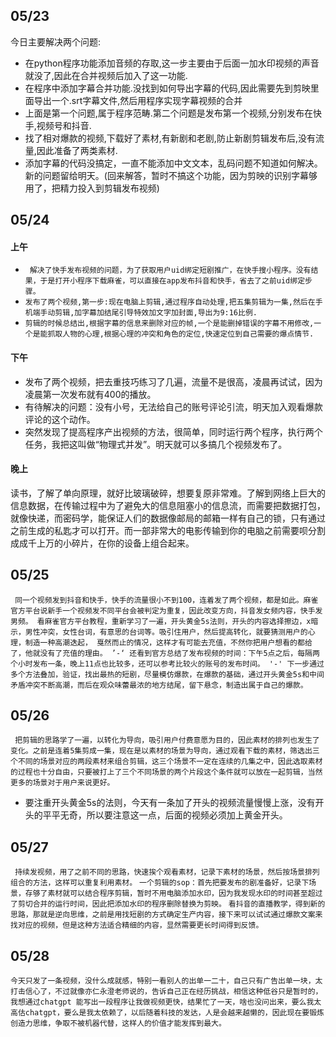 ## 05/23
今日主要解决两个问题:
  - 在python程序功能添加音频的存取,这一步主要由于后面一加水印视频的声音就没了,因此在合并视频后加入了这一功能.
 - 在程序中添加字幕合并功能.没找到如何导出字幕的代码,因此需要先到剪映里面导出一个.srt字幕文件,然后用程序实现字幕视频的合并
 - 上面是第一个问题,属于程序范畴.第二个问题是发布第一个视频,分别发布在快手,视频号和抖音.
 - 找了相对爆款的视频,下载好了素材,有新剧和老剧,防止新剧剪辑发布后,没有流量,因此准备了两类素材.
 - 添加字幕的代码没搞定，一直不能添加中文文本，乱码问题不知道如何解决。新的问题留给明天。(回来解答，暂时不搞这个功能，因为剪映的识别字幕够用了，把精力投入到剪辑发布视频)

## 05/24
#### 上午 
- ` 解决了快手发布视频的问题，为了获取用户uid绑定短剧推广，在快手搜小程序。没有结果，于是打开小程序下载麻雀，可以直接在app发布抖音和快手，省去了之前uid绑定步骤。`
- ` 发布了两个视频,第一步:现在电脑上剪辑,通过程序自动处理,把五集剪辑为一集,然后在手机端手动剪辑,加字幕加结尾引导特效加文字加封面,导出为9:16比例. `
- ` 剪辑的时候总结出,根据字幕的信息来删除对应的帧,一个是能删掉错误的字幕不用修改,一个是能抓取人物的心理,根据心理的冲突和角色的定位,快速定位到自己需要的爆点情节. `
#### 下午
-   发布了两个视频，把去重技巧练习了几遍，流量不是很高，凌晨再试试，因为凌晨第一次发布就有400的播放。 
-  有待解决的问题：没有小号，无法给自己的账号评论引流，明天加入观看爆款评论的这个动作。
-  突然发现了提高程序产出视频的方法，很简单，同时运行两个程序，执行两个任务，我把这叫做“物理式并发”。明天就可以多搞几个视频发布了。 
#### 晚上
读书，了解了单向原理，就好比玻璃破碎，想要复原非常难。了解到网络上巨大的信息数据，在传输过程中为了避免大的信息阻塞小的信息流，而需要把数据打包，就像快递，而密码学，能保证人们的数据像邮局的邮箱一样有自己的锁，只有通过之前生成的私匙才可以打开。而一部非常大的电影传输到你的电脑之前需要呗分割成成千上万的小碎片，在你的设备上组合起来。

## 05/25
 ` 同一个视频发到抖音和快手，快手的流量很小不到100，连着发了两个视频，都是如此。麻雀官方平台说新手一个视频发不同平台会被判定为重复，因此改变方向，抖音发女频内容，快手发男频。
     看麻雀官方平台教程，重新学习了一遍，开头黄金5s法则，开头的内容选择擦边，x暗示，男性冲突，女性台词，有意思的台词等。吸引住用户，然后提高转化，就要猜测用户的心理，制造一种高潮迭起，
     戛然而止的情况，这样才有可能去充值，不然你把用户想看的都给了，他就没有了充值的理由。 ’-‘ 还看到官方总结了发布视频的时间：下午5点之后，每隔两个小时发布一条，晚上11点也比较多，还可以参考比较火的账号的发布时间。
     '-' 下一步通过多个方法叠加，验证，找出最热的短剧，尽量模仿爆款，在爆款的基础，通过开头黄金5s和中间矛盾冲突不断高潮，而后在观众味蕾最浓的地方结尾，留下悬念，制造出属于自己的爆款。`
## 05/26
` 把剪辑的思路学了一遍，以转化为导向，吸引用户付费意愿为目的，因此素材的排列也发生了变化。之前是连着5集剪成一集，现在是以素材的场景为导向，通过观看下载的素材，筛选出三个不同的场景对应的两段素材来组合剪辑，这三个场景不一定在连续的几集之中，因此选取素材的过程也十分自由，只要被打上了三个不同场景的两个片段这个条件就可以放在一起剪辑，当然更多的场景对于用户来说更好。`
- 要注重开头黄金5s的法则，今天有一条加了开头的视频流量慢慢上涨，没有开头的平平无奇，所以要注意这一点，后面的视频必须加上黄金开头。

## 05/27
` 持续发视频，用了之前不同的思路，快速挨个观看素材，记录下素材的场景，然后按场景排列组合的方法，这样可以重复利用素材。`
` 一个剪辑的sop：首先把要发布的剧准备好，记录下场景，存够了素材就可以结合程序剪辑，暂时不用电脑添加水印，因为我发现水印的时间甚至超过了剪切合并的运行时间，因此把添加水印的程序删除替换为剪映。 `
` 看抖音的直播教学，得到新的思路，那就是逆向思维，之前是用找短剧的方式确定生产内容，接下来可以试试通过爆款文案来找对应的视频，但是这种方法适合精细的内容，显然需要更长时间得到反馈。 `
## 05/28
` 今天只发了一条视频，没什么成就感，特别一看别人的出单一二十，自己只有广告出单一块，太打击信心了，不过就像亦仁永澄老师说的，告诉自己正在经历挑战，相信这种低谷只是暂时的，我想通过chatgpt
能写出一段程序让我做视频更快，结果忙了一天，啥也没问出来，要么我太高估chatgpt，要么是我太依赖了，以后随着科技的发达，人是会越来越懒的，因此现在要锻炼创造力思维，争取不被机器代替，这样人的价值才能发挥到最大。 `

